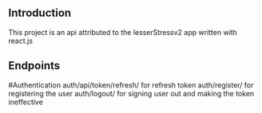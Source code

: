 ## Introduction
This project is an api attributed to the lesserStressv2 app written with react.js

## Endpoints
#Authentication
auth/api/token/refresh/ for refresh token
auth/register/ for registering the user
auth/logout/ for signing user out and making the token ineffective
